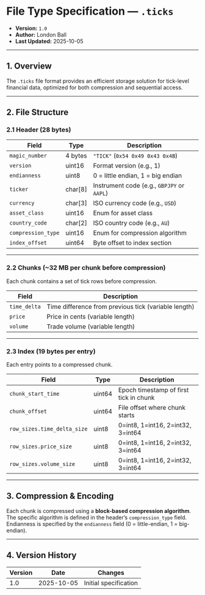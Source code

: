 # File Type Specification — `.ticks`
- **Version:** `1.0`
- **Author:** London Ball
- **Last Updated:** 2025-10-05

---

## 1. Overview
The `.ticks` file format provides an efficient storage solution for tick-level financial data, optimized for both compression and sequential access.

---

## 2. File Structure

### 2.1 Header (28 bytes)
| Field | Type | Description |
|--------|------|-------------|
| `magic_number` | 4 bytes | `"TICK"` (`0x54 0x49 0x43 0x4B`) |
| `version` | uint16 | Format version (e.g., 1) |
| `endianness` | uint8 | 0 = little endian, 1 = big endian |
| `ticker` | char[8] | Instrument code (e.g., `GBPJPY` or `AAPL`) |
| `currency` | char[3] | ISO currency code (e.g., `USD`) |
| `asset_class` | uint16 | Enum for asset class |
| `country_code` | char[2] | ISO country code (e.g., `AU`) |
| `compression_type` | uint16 | Enum for compression algorithm |
| `index_offset` | uint64 | Byte offset to index section |

---

### 2.2 Chunks (~32 MB per chunk before compression)
Each chunk contains a set of tick rows before compression.

| Field | Description |
|--------|-------------|
| `time_delta` | Time difference from previous tick (variable length) |
| `price` | Price in cents (variable length) |
| `volume` | Trade volume (variable length) |

---

### 2.3 Index (19 bytes per entry)
Each entry points to a compressed chunk.

| Field | Type | Description |
|--------|------|-------------|
| `chunk_start_time` | uint64 | Epoch timestamp of first tick in chunk |
| `chunk_offset` | uint64 | File offset where chunk starts |
| `row_sizes.time_delta_size` | uint8 | 0=int8, 1=int16, 2=int32, 3=int64 |
| `row_sizes.price_size` | uint8 | 0=int8, 1=int16, 2=int32, 3=int64 |
| `row_sizes.volume_size` | uint8 | 0=int8, 1=int16, 2=int32, 3=int64 |

---

## 3. Compression & Encoding
Each chunk is compressed using a **block-based compression algorithm**.  
The specific algorithm is defined in the header’s `compression_type` field.  
Endianness is specified by the `endianness` field (0 = little-endian, 1 = big-endian).

---

## 4. Version History
| Version | Date | Changes |
|----------|------|----------|
| 1.0 | 2025-10-05 | Initial specification |
